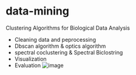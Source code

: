 # data-mining
Clustering  Algorithms for Biological Data Analysis
* Cleaning data and peprocessing
* Dbscan algorithm  & optics algorithm
* spectral coclustering & Spectral Biclostring
* Visualization
* Evaluation
![image](https://user-images.githubusercontent.com/105629188/169648807-0b11fc6f-7312-4599-b0e5-49b853bcb18b.png)





